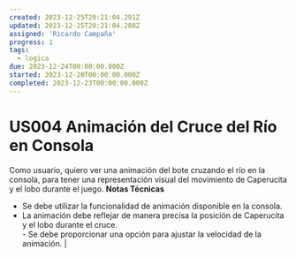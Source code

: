 ```yaml
---
created: 2023-12-25T20:21:04.291Z
updated: 2023-12-25T20:21:04.288Z
assigned: 'Ricardo Campaña'
progress: 1
tags:
  - logica
due: 2023-12-24T00:00:00.000Z
started: 2023-12-20T00:00:00.000Z
completed: 2023-12-23T00:00:00.000Z
---
```


# US004 Animación del Cruce del Río en Consola

Como usuario, quiero ver una animación del bote cruzando el río en la consola, para tener una representación visual del movimiento de Caperucita y el lobo durante el juego.
**Notas Técnicas**
- Se debe utilizar la funcionalidad de animación disponible en la consola. <br> 
- La animación debe reflejar de manera precisa la posición de Caperucita y el lobo durante el cruce. <br> - Se debe proporcionar una opción para ajustar la velocidad de la animación. |
